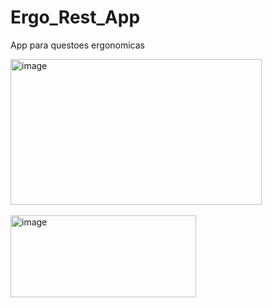 # Ergo_Rest_App

App para questoes ergonomicas

<img width="402" height="233" alt="image" src="https://github.com/user-attachments/assets/70df1c9e-6f12-4297-aefa-ec7abcde1b22" />

<br>
<br>

<img width="297" height="131" alt="image" src="https://github.com/user-attachments/assets/a51e5283-ae2a-438e-832f-edc3f50564ea" />
